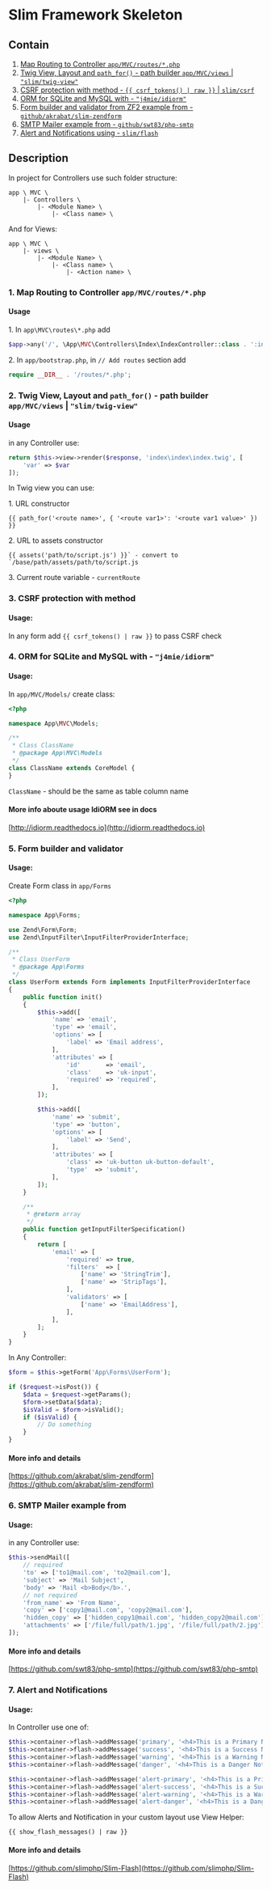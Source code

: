 # Slim Framework Skeleton

## Contain
1. [Map Routing to Controller `app/MVC/routes/*.php`](#1-map-routing-to-controller-approutesphp)
2. [Twig View, Layout and `path_for()` - path builder `app/MVC/views` | `"slim/twig-view"`](#2-twig-view-layout-and-path_for---path-builder-appviews--slimtwig-view)
3. [CSRF protection with method - `{{ csrf_tokens() | raw }}` | `slim/csrf`](#3-csrf-protection-with-method)
4. [ORM for SQLite and MySQL with - `"j4mie/idiorm"`](#4-orm-for-sqlite-and-mysql-with---j4mieidiorm)
5. [Form builder and validator from ZF2 example from - `github/akrabat/slim-zendform`](#5-form-builder-and-validator)
6. [SMTP Mailer example from - `github/swt83/php-smtp`](#6-smtp-mailer-example-from)
7. [Alert and Notifications using - `slim/flash`](#7-alert-and-notifications)

## Description
In project for Controllers use such folder structure:
```text
app \ MVC \
    |- Controllers \
        |- <Module Name> \
            |- <Class name> \
```
And for Views:
```text
app \ MVC \
    |- views \
        |- <Module Name> \
            |- <Class name> \
                |- <Action name> \
```

### 1. Map Routing to Controller `app/MVC/routes/*.php`
#### Usage
1\. In `app\MVC\routes\*.php` add

```php
$app->any('/', \App\MVC\Controllers\Index\IndexController::class . ':index')->setName('home');
```

2\. In `app/bootstrap.php`, in `// Add routes` section add

```php
require __DIR__ . '/routes/*.php';
```

### 2. Twig View, Layout and `path_for()` - path builder `app/MVC/views` | `"slim/twig-view"`
#### Usage
in any Controller use:
```php
return $this->view->render($response, 'index\index\index.twig', [
    'var' => $var
]);
```

In Twig view you can use:

1\. URL constructor

```twig
{{ path_for('<route name>', { '<route var1>': '<route var1 value>' }) }}
```

2\. URL to assets constructor
```twig
{{ assets('path/to/script.js') }}` - convert to `/base/path/assets/path/to/script.js
```

3\. Current route variable - `currentRoute`

### 3. CSRF protection with method
#### Usage:
In any form add `{{ csrf_tokens() | raw }}` to pass CSRF check

### 4. ORM for SQLite and MySQL with - `"j4mie/idiorm"`
#### Usage:
In `app/MVC/Models/` create class:
```php
<?php

namespace App\MVC\Models;

/**
 * Class ClassName
 * @package App\MVC\Models
 */
class ClassName extends CoreModel {
}
```

`ClassName` - should be the same as table column name

#### More info aboute usage IdiORM see in docs
[http://idiorm.readthedocs.io](http://idiorm.readthedocs.io)

### 5. Form builder and validator
#### Usage:
Create Form class in `app/Forms`
```php
<?php

namespace App\Forms;

use Zend\Form\Form;
use Zend\InputFilter\InputFilterProviderInterface;

/**
 * Class UserForm
 * @package App\Forms
 */
class UserForm extends Form implements InputFilterProviderInterface
{
    public function init()
    {
        $this->add([
            'name' => 'email',
            'type' => 'email',
            'options' => [
                'label' => 'Email address',
            ],
            'attributes' => [
                'id'       => 'email',
                'class'    => 'uk-input',
                'required' => 'required',
            ],
        ]);

        $this->add([
            'name' => 'submit',
            'type' => 'button',
            'options' => [
                'label' => 'Send',
            ],
            'attributes' => [
                'class' => 'uk-button uk-button-default',
                'type'  => 'submit',
            ],
        ]);
    }

    /**
     * @return array
     */
    public function getInputFilterSpecification()
    {
        return [
            'email' => [
                'required' => true,
                'filters'  => [
                    ['name' => 'StringTrim'],
                    ['name' => 'StripTags'],
                ],
                'validators' => [
                    ['name' => 'EmailAddress'],
                ],
            ],
        ];
    }
}

```

In Any Controller:
```php
$form = $this->getForm('App\Forms\UserForm');

if ($request->isPost()) {
    $data = $request->getParams();
    $form->setData($data);
    $isValid = $form->isValid();
    if ($isValid) {
        // Do something
    }
}
```

#### More info and details
[https://github.com/akrabat/slim-zendform](https://github.com/akrabat/slim-zendform)

### 6. SMTP Mailer example from
#### Usage:
in any Controller use:
```php
$this->sendMail([
    // required
    'to' => ['to1@mail.com', 'to2@mail.com'],
    'subject' => 'Mail Subject',
    'body' => 'Mail <b>Body</b>.',
    // not required
    'from_name' => 'From Name',
    'copy' => ['copy1@mail.com', 'copy2@mail.com'],
    'hidden_copy' => ['hidden_copy1@mail.com', 'hidden_copy2@mail.com'],
    'attachments' => ['/file/full/path/1.jpg', '/file/full/path/2.jpg']
]);
```

#### More info and details
[https://github.com/swt83/php-smtp](https://github.com/swt83/php-smtp)

### 7. Alert and Notifications
#### Usage:
In Controller use one of:
```php
$this->container->flash->addMessage('primary', '<h4>This is a Primary Notification</h4>');
$this->container->flash->addMessage('success', '<h4>This is a Success Notification</h4>');
$this->container->flash->addMessage('warning', '<h4>This is a Warning Notification</h4>');
$this->container->flash->addMessage('danger', '<h4>This is a Danger Notification</h4>');

$this->container->flash->addMessage('alert-primary', '<h4>This is a Primary Alert</h4>');
$this->container->flash->addMessage('alert-success', '<h4>This is a Success Alert</h4>');
$this->container->flash->addMessage('alert-warning', '<h4>This is a Warning Alert</h4>');
$this->container->flash->addMessage('alert-danger', '<h4>This is a Danger Alert</h4>');
```

To allow Alerts and Notification in your custom layout use View Helper:
```twig
{{ show_flash_messages() | raw }}
```

#### More info and details
[https://github.com/slimphp/Slim-Flash](https://github.com/slimphp/Slim-Flash)